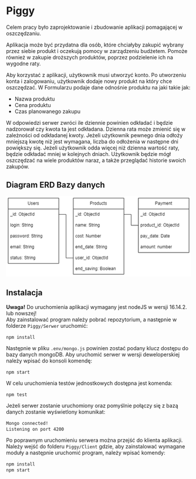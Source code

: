 # Piggy

Celem pracy było zaprojektowanie i zbudowanie aplikacji pomagającej w oszczędzaniu.

Aplikacja może być przydatna dla osób, które chciałyby zakupić wybrany przez siebie produkt i oczekują pomocy w zarządzeniu budżetem. Pomoże również w zakupie droższych produktów, poprzez podzielenie ich na wygodne raty.

Aby korzystać z aplikacji, użytkownik musi utworzyć konto. Po utworzeniu konta i zalogowaniu, użytkownik dodaje nowy produkt na który chce oszczędzać. W Formularzu podaje dane odnośnie produktu na jaki takie jak:  

- Nazwa produktu
- Cena produktu
- Czas planowanego zakupu

W odpowiedzi serwer zwróci ile dziennie powinien odkładać i będzie nadzorował czy kwota ta jest odkładana. Dzienna rata może zmienić się w zależności od odkładanej kwoty. Jeżeli użytkownik pewnego dnia odłoży mniejszą kwotę niż jest wymagana, liczba do odłożenia w następne dni powiększy się. Jeżeli użytkownik odda więcej niż dzienna wartość raty, będzie odkładać mniej w kolejnych dniach. Użytkownik będzie mógł oszczędzać na wiele produktów naraz, a także przeglądać historie swoich zakupów.

## Diagram ERD Bazy danych

![Diagram ERD](./Diagram%20ERD.png)

## Instalacja

<b>Uwaga!</b> Do uruchomienia aplikacji wymagany jest nodeJS w wersji 16.14.2. lub nowszej! 
<br/>
Aby zainstalować program należy pobrać repozytorium, a następnie w folderze ``Piggy/Serwer`` uruchomić:

```
npm install
```

Następnie w pliku ``.env/mongo.js`` powinien zostać podany klucz dostępu do bazy danych mongoDB. Aby uruchomić serwer w wersji deweloperskiej należy wpisać do konsoli komendę:

```
npm start
```

W celu uruchomienia testów jednostkowych dostępna jest komenda:
```
npm test
```

Jeżeli serwer zostanie uruchomiony oraz pomyślnie połączy się z bazą danych zostanie wyświetlony komunikat:

```
Mongo connected!
Listening on port 4200
```

Po poprawnym uruchomieniu serwera można przejść do klienta aplikacji. Należy wejść do folderu ``Piggy/Client`` gdzie, aby zainstalować wymagane moduły a następnie uruchomić program, należy wpisać komendy:

```
npm install
npm start
```


